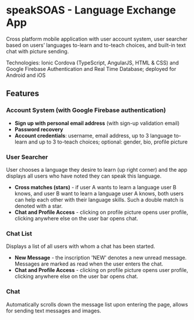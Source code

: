 # speakSOAS - Language Exchange App
Cross platform mobile application with user account system, user searcher based on users’ languages to-learn and to-teach choices, and built-in text chat with picture sending.

Technologies: Ionic Cordova (TypeScript, AngularJS, HTML & CSS) and Google Firebase Authentication and Real Time Database; deployed for Android and iOS

## Features 
### Account System (with Google Firebase authentication)
 - **Sign up with personal email address** (with sign-up validation email)
 - **Password recovery**
 - **Account credentials**: username, email address, up to 3 language to-learn and up to 3 to-teach choices; optional: gender, bio, profile picture

### User Searcher
User chooses a language they desire to learn (up right corner) and the app displays all users who have noted they can speak this language.
 - **Cross matches (stars)** - if user A wants to learn a language user B knows, and user B want to learn a language user A knows, both users can help each other with their language skills. Such a double match is denoted with a star.
 - **Chat and Profile Access** - clicking on profile picture opens user profile, clicking anywhere else on the user bar opens chat.
 
### Chat List
Displays a list of all users with whom a chat has been started.
 - **New Message** - the inscription 'NEW' denotes a new unread message. Messages are marked as read when the user enters the chat.
 - **Chat and Profile Access** - clicking on profile picture opens user profile, clicking anywhere else on the user bar opens chat.
  
### Chat
Automatically scrolls down the message list upon entering the page, allows for sending text messages and images.
